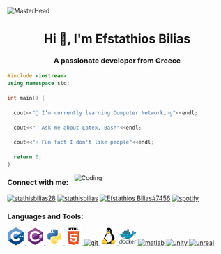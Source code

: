 ![MasterHead](https://developers.giphy.com/branch/master/static/api-c99e353f761d318322c853c03ebcf21b.gif)
<h1 align="center">Hi 👋, I'm Efstathios Bilias</h1>
<h3 align="center">A passionate developer from Greece</h3>

```c++
#include <iostream>
using namespace std;

int main() {

  cout<<"🌱 I’m currently learning Computer Networking"<<endl;
  
  cout<<"💬 Ask me about Latex, Bash"<<endl;
  
  cout<<"⚡ Fun fact I don't like people"<<endl;

  return 0;
}
```

<img align="right" alt="Coding" width="350" src="https://media.tenor.com/D5ScqejhhYkAAAAC/computer-typing.gif">

<!-- Social Media -->
<h3 align="left">Connect with me:</h3>
<p align="left">
<a href="https://fb.com/stathisbilias28" target="blank"><img align="center" src="https://raw.githubusercontent.com/rahuldkjain/github-profile-readme-generator/master/src/images/icons/Social/facebook.svg" alt="stathisbilias28" height="30" width="40" /></a>
<a href="https://instagram.com/stathisbilias" target="blank"><img align="center" src="https://raw.githubusercontent.com/rahuldkjain/github-profile-readme-generator/master/src/images/icons/Social/instagram.svg" alt="stathisbilias" height="30" width="40" /></a>
<a href="https://discordapp.com/users/908784206795128903/" target="blank"><img align="center" src="https://raw.githubusercontent.com/rahuldkjain/github-profile-readme-generator/master/src/images/icons/Social/discord.svg" alt="Efstathios Bilias#7456" height="40" width="50" /></a>
<a href="https://open.spotify.com/user/65teupfdxcz7or2egf2b3066u?si=dae864d5b23a49d6" target="blank"><img align="center" src="https://external-content.duckduckgo.com/iu/?u=https%3A%2F%2Fwww.pngplay.com%2Fwp-content%2Fuploads%2F12%2FSpotify-Logo-Transparent-Images.png&f=1&nofb=1&ipt=29889ebd65b1119ed5b6047ebde52b7a8e6386ef35990d194fb0c0ca591569c3&ipo=images" alt="spotify" height="33" width="33" /></a>
</p>

<!-- Languages and Tools -->
<h3 align="left">Languages and Tools:</h3>
<p align="left"> 
<a href="https://www.w3schools.com/cpp/" target="_blank" rel="noreferrer"> <img src="https://raw.githubusercontent.com/devicons/devicon/master/icons/cplusplus/cplusplus-original.svg" alt="cplusplus" width="40" height="40"/> </a> 
<a href="https://www.w3schools.com/cs/" target="_blank" rel="noreferrer"> <img src="https://raw.githubusercontent.com/devicons/devicon/master/icons/csharp/csharp-original.svg" alt="csharp" width="40" height="40"/> </a>
<a href="https://www.python.org" target="_blank" rel="noreferrer"> <img src="https://raw.githubusercontent.com/devicons/devicon/master/icons/python/python-original.svg" alt="python" width="40" height="40"/> </a>
<a href="https://www.w3.org/html/" target="_blank" rel="noreferrer"> <img src="https://raw.githubusercontent.com/devicons/devicon/master/icons/html5/html5-original-wordmark.svg" alt="html5" width="40" height="40"/> </a>
<a href="https://git-scm.com/" target="_blank" rel="noreferrer"> <img src="https://www.vectorlogo.zone/logos/git-scm/git-scm-icon.svg" alt="git" width="40" height="40"/> </a> 
<a href="https://www.linux.org/" target="_blank" rel="noreferrer"> <img src="https://raw.githubusercontent.com/devicons/devicon/master/icons/linux/linux-original.svg" alt="linux" width="40" height="40"/> </a>
<a href="https://www.docker.com/" target="_blank" rel="noreferrer"> <img src="https://raw.githubusercontent.com/devicons/devicon/master/icons/docker/docker-original-wordmark.svg" alt="docker" width="40" height="40"/> </a>
<a href="https://www.mathworks.com/" target="_blank" rel="noreferrer"> <img src="https://upload.wikimedia.org/wikipedia/commons/2/21/Matlab_Logo.png" alt="matlab" width="40" height="40"/> </a>  
<a href="https://unity.com/" target="_blank" rel="noreferrer"> <img src="https://www.vectorlogo.zone/logos/unity3d/unity3d-icon.svg" alt="unity" width="40" height="40"/> </a> 
<a href="https://unrealengine.com/" target="_blank" rel="noreferrer"> <img src="https://raw.githubusercontent.com/kenangundogan/fontisto/036b7eca71aab1bef8e6a0518f7329f13ed62f6b/icons/svg/brand/unreal-engine.svg" alt="unreal" width="40" height="40"/> </a>
</p>
<!-- Latex -->
